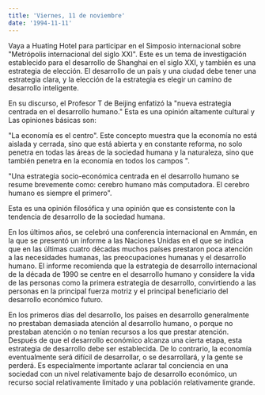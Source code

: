 ```yaml
---
title: 'Viernes, 11 de noviembre'
date: '1994-11-11'
---
```


Vaya a Huating Hotel para participar en el Simposio internacional sobre "Metrópolis internacional del siglo XXI". Este es un tema de investigación establecido para el desarrollo de Shanghai en el siglo XXI, y también es una estrategia de elección. El desarrollo de un país y una ciudad debe tener una estrategia clara, y la elección de la estrategia es elegir un camino de desarrollo inteligente.

En su discurso, el Profesor T de Beijing enfatizó la "nueva estrategia centrada en el desarrollo humano." Esta es una opinión altamente cultural y Las opiniones básicas son:

"La economía es el centro". Este concepto muestra que la economía no está aislada y cerrada, sino que está abierta y en constante reforma, no solo penetra en todas las áreas de la sociedad humana y la naturaleza, sino que también penetra en la economía en todos los campos ".

"Una estrategia socio-económica centrada en el desarrollo humano se resume brevemente como: cerebro humano más computadora. El cerebro humano es siempre el primero".

Esta es una opinión filosófica y una opinión que es consistente con la tendencia de desarrollo de la sociedad humana.

En los últimos años, se celebró una conferencia internacional en Ammán, en la que se presentó un informe a las Naciones Unidas en el que se indica que en las últimas cuatro décadas muchos países prestaron poca atención a las necesidades humanas, las preocupaciones humanas y el desarrollo humano. El informe recomienda que la estrategia de desarrollo internacional de la década de 1990 se centre en el desarrollo humano y considere la vida de las personas como la primera estrategia de desarrollo, convirtiendo a las personas en la principal fuerza motriz y el principal beneficiario del desarrollo económico futuro.

En los primeros días del desarrollo, los países en desarrollo generalmente no prestaban demasiada atención al desarrollo humano, o porque no prestaban atención o no tenían recursos a los que prestar atención. Después de que el desarrollo económico alcanza una cierta etapa, esta estrategia de desarrollo debe ser establecida. De lo contrario, la economía eventualmente será difícil de desarrollar, o se desarrollará, y la gente se perderá. Es especialmente importante aclarar tal conciencia en una sociedad con un nivel relativamente bajo de desarrollo económico, un recurso social relativamente limitado y una población relativamente grande.

